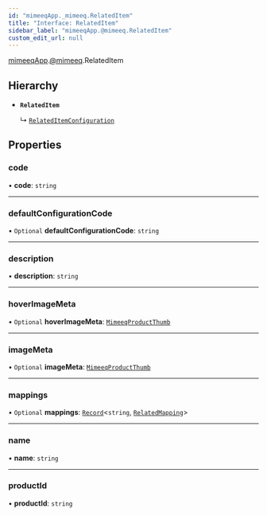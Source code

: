 ```yaml
---
id: "mimeeqApp._mimeeq.RelatedItem"
title: "Interface: RelatedItem"
sidebar_label: "mimeeqApp.@mimeeq.RelatedItem"
custom_edit_url: null
---
```


[mimeeqApp](../modules/mimeeqApp.md).[@mimeeq](../namespaces/mimeeqApp._mimeeq.md).RelatedItem

## Hierarchy

- **`RelatedItem`**

  ↳ [`RelatedItemConfiguration`](mimeeqApp._mimeeq.RelatedItemConfiguration.md)

## Properties

### code

• **code**: `string`

___

### defaultConfigurationCode

• `Optional` **defaultConfigurationCode**: `string`

___

### description

• **description**: `string`

___

### hoverImageMeta

• `Optional` **hoverImageMeta**: [`MimeeqProductThumb`](mimeeqApp._mimeeq.MimeeqProductThumb.md)

___

### imageMeta

• `Optional` **imageMeta**: [`MimeeqProductThumb`](mimeeqApp._mimeeq.MimeeqProductThumb.md)

___

### mappings

• `Optional` **mappings**: [`Record`](../namespaces/mimeeqApp._mimeeq.md#record)<`string`, [`RelatedMapping`](mimeeqApp._mimeeq.RelatedMapping.md)\>

___

### name

• **name**: `string`

___

### productId

• **productId**: `string`
